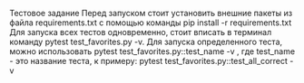 Тестовое задание
Перед запуском стоит установить внешние пакеты из файла requirements.txt с помощью команды pip install -r requirements.txt
Для запуска всех тестов одновременно, стоит вписать в терминал команду pytest test_favorites.py -v. Для запуска определенного теста, можно использовать pytest test_favorites.py::test_name -v , где test_name - это название теста, к примеру: pytest test_favorites.py::test_all_correct -v
